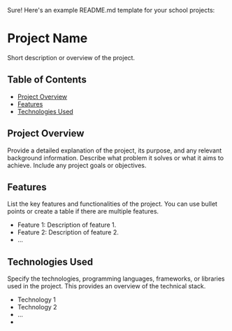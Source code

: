 Sure! Here's an example README.md template for your school projects:

# Project Name

Short description or overview of the project.

## Table of Contents

- [Project Overview](#project-overview)
- [Features](#features)
- [Technologies Used](#technologies-used)
## Project Overview

Provide a detailed explanation of the project, its purpose, and any relevant background information. Describe what problem it solves or what it aims to achieve. Include any project goals or objectives.

## Features

List the key features and functionalities of the project. You can use bullet points or create a table if there are multiple features.

- Feature 1: Description of feature 1.
- Feature 2: Description of feature 2.
- ...

## Technologies Used

Specify the technologies, programming languages, frameworks, or libraries used in the project. This provides an overview of the technical stack.

- Technology 1
- Technology 2
- ...
- 

